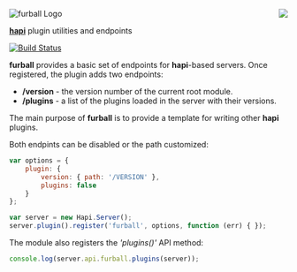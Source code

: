 <a href="/walmartlabs/blammo"><img src="https://raw.github.com/walmartlabs/blammo/master/images/from.png" align="right" /></a>
![furball Logo](https://raw.github.com/walmartlabs/furball/master/images/furball.png)

[**hapi**](https://github.com/walmartlabs/hapi) plugin utilities and endpoints

[![Build Status](https://secure.travis-ci.org/walmartlabs/furball.png)](http://travis-ci.org/walmartlabs/furball)

**furball** provides a basic set of endpoints for **hapi**-based servers. Once registered, the plugin adds two endpoints:
- __/version__ - the version number of the current root module.
- __/plugins__ - a list of the plugins loaded in the server with their versions.

The main purpose of **furball** is to provide a template for writing other **hapi** plugins.

Both endpints can be disabled or the path customized:
```javascript
var options = {
    plugin: {
        version: { path: '/VERSION' },
        plugins: false
    }
};

var server = new Hapi.Server();
server.plugin().register('furball', options, function (err) { });
```

The module also registers the _'plugins()'_ API method:
```javascript
console.log(server.api.furball.plugins(server));
```

